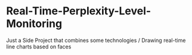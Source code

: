 # Real-Time-Perplexity-Level-Monitoring
Just a Side Project that combines some technologies / Drawing real-time line charts based on faces
